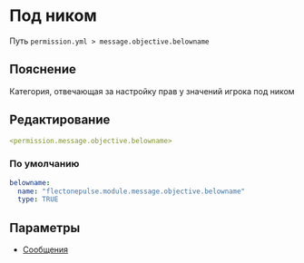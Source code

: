 # Под ником
Путь `permission.yml > message.objective.belowname`

## Пояснение
Категория, отвечающая за настройку прав у значений игрока под ником

## Редактирование
```yaml
<permission.message.objective.belowname>
```

### По умолчанию
```yaml
belowname:
  name: "flectonepulse.module.message.objective.belowname"
  type: TRUE
```

## Параметры

- [Сообщения](/docs/message/objective/belowname/)

<!--@include: @/parts/permission/permissionTier3.md-->

